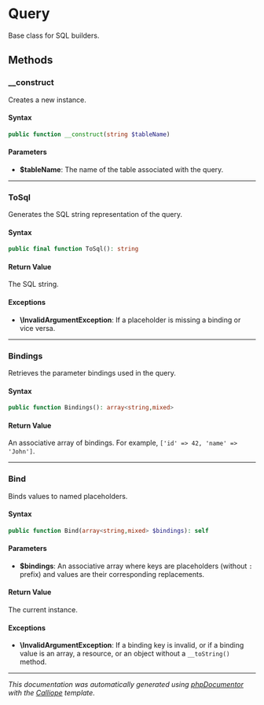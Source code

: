 # Query

Base class for SQL builders.

## Methods

### __construct

Creates a new instance.

#### Syntax

```php
public function __construct(string $tableName)
```

#### Parameters

- **$tableName**: The name of the table associated with the query.

---

### ToSql

Generates the SQL string representation of the query.

#### Syntax

```php
public final function ToSql(): string
```

#### Return Value

The SQL string.

#### Exceptions

- **\InvalidArgumentException**: If a placeholder is missing a binding or vice versa.

---

### Bindings

Retrieves the parameter bindings used in the query.

#### Syntax

```php
public function Bindings(): array<string,mixed>
```

#### Return Value

An associative array of bindings. For example, `['id' => 42, 'name' => 'John']`.

---

### Bind

Binds values to named placeholders.

#### Syntax

```php
public function Bind(array<string,mixed> $bindings): self
```

#### Parameters

- **$bindings**: An associative array where keys are placeholders (without `:` prefix) and values are their corresponding replacements.

#### Return Value

The current instance.

#### Exceptions

- **\InvalidArgumentException**: If a binding key is invalid, or if a binding value is an array, a resource, or an object without a `__toString()` method.

---

*This documentation was automatically generated using [phpDocumentor](http://www.phpdoc.org/) with the [Calliope](https://github.com/DaphneWebFramework/Calliope) template.*
